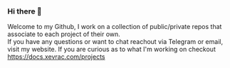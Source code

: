 ### Hi there 👋 
Welcome to my Github, I work on a collection of public/private repos that associate to each project of their own.<br>If you have any questions or want to chat reachout via Telegram or email, visit my website. If you are curious as to what I'm working on checkout https://docs.xevrac.com/projects
